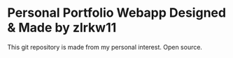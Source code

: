 # Personal Portfolio Webapp Designed & Made by zlrkw11

This git repository is made from my personal interest. Open source.
